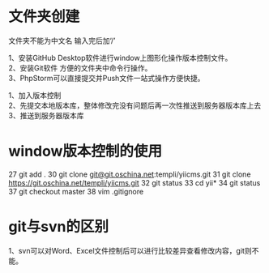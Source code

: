 # 文件夹创建
文件夹不能为中文名    输入完后加‘/’

1、安装GitHub Desktop软件进行window上图形化操作版本控制文件。  
2、安装Git软件 方便的文件夹中命令行操作。  
3、PhpStorm可以直接提交并Push文件一站式操作方便快捷。

1、加入版本控制  
2、先提交本地版本库，整体修改完没有问题后再一次性推送到服务器版本库上去  
3、推送到服务器版本库  

# window版本控制的使用

27  git add .
30  git clone git@git.oschina.net:templi/yiicms.git
31  git clone https://git.oschina.net/templi/yiicms.git
32  git status
33  cd yii*
34  git status
37  git checkout master
38  vim .gitignore

# git与svn的区别
1、svn可以对Word、Excel文件控制后可以进行比较差异查看修改内容，git则不能。